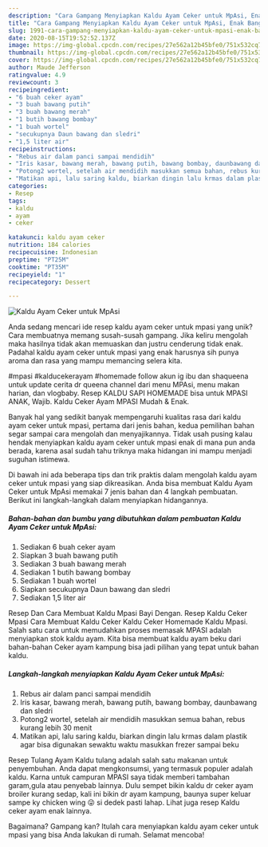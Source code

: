 ```yaml
---
description: "Cara Gampang Menyiapkan Kaldu Ayam Ceker untuk MpAsi, Enak Banget"
title: "Cara Gampang Menyiapkan Kaldu Ayam Ceker untuk MpAsi, Enak Banget"
slug: 1991-cara-gampang-menyiapkan-kaldu-ayam-ceker-untuk-mpasi-enak-banget
date: 2020-08-15T19:52:52.137Z
image: https://img-global.cpcdn.com/recipes/27e562a12b45bfe0/751x532cq70/kaldu-ayam-ceker-untuk-mpasi-foto-resep-utama.jpg
thumbnail: https://img-global.cpcdn.com/recipes/27e562a12b45bfe0/751x532cq70/kaldu-ayam-ceker-untuk-mpasi-foto-resep-utama.jpg
cover: https://img-global.cpcdn.com/recipes/27e562a12b45bfe0/751x532cq70/kaldu-ayam-ceker-untuk-mpasi-foto-resep-utama.jpg
author: Maude Jefferson
ratingvalue: 4.9
reviewcount: 3
recipeingredient:
- "6 buah ceker ayam"
- "3 buah bawang putih"
- "3 buah bawang merah"
- "1 butih bawang bombay"
- "1 buah wortel"
- "secukupnya Daun bawang dan sledri"
- "1,5 liter air"
recipeinstructions:
- "Rebus air dalam panci sampai mendidih"
- "Iris kasar, bawang merah, bawang putih, bawang bombay, daunbawang dan sledri"
- "Potong2 wortel, setelah air mendidih masukkan semua bahan, rebus kurang lebih 30 menit"
- "Matikan api, lalu saring kaldu, biarkan dingin lalu krmas dalam plastik agar bisa digunakan sewaktu waktu masukkan frezer sampai beku"
categories:
- Resep
tags:
- kaldu
- ayam
- ceker

katakunci: kaldu ayam ceker 
nutrition: 184 calories
recipecuisine: Indonesian
preptime: "PT25M"
cooktime: "PT35M"
recipeyield: "1"
recipecategory: Dessert

---
```



![Kaldu Ayam Ceker untuk MpAsi](https://img-global.cpcdn.com/recipes/27e562a12b45bfe0/751x532cq70/kaldu-ayam-ceker-untuk-mpasi-foto-resep-utama.jpg)

Anda sedang mencari ide resep kaldu ayam ceker untuk mpasi yang unik? Cara membuatnya memang susah-susah gampang. Jika keliru mengolah maka hasilnya tidak akan memuaskan dan justru cenderung tidak enak. Padahal kaldu ayam ceker untuk mpasi yang enak harusnya sih punya aroma dan rasa yang mampu memancing selera kita.

#mpasi #kalducekerayam #homemade follow akun ig ibu dan shaqueena untuk update cerita dr queena channel dari menu MPAsi, menu makan harian, dan vlogbaby. Resep KALDU SAPI HOMEMADE bisa untuk MPASI ANAK, Wajib. Kaldu Ceker Ayam MPASI Mudah &amp; Enak.

Banyak hal yang sedikit banyak mempengaruhi kualitas rasa dari kaldu ayam ceker untuk mpasi, pertama dari jenis bahan, kedua pemilihan bahan segar sampai cara mengolah dan menyajikannya. Tidak usah pusing kalau hendak menyiapkan kaldu ayam ceker untuk mpasi enak di mana pun anda berada, karena asal sudah tahu triknya maka hidangan ini mampu menjadi suguhan istimewa.


Di bawah ini ada beberapa tips dan trik praktis dalam mengolah kaldu ayam ceker untuk mpasi yang siap dikreasikan. Anda bisa membuat Kaldu Ayam Ceker untuk MpAsi memakai 7 jenis bahan dan 4 langkah pembuatan. Berikut ini langkah-langkah dalam menyiapkan hidangannya.

<!--inarticleads1-->

##### Bahan-bahan dan bumbu yang dibutuhkan dalam pembuatan Kaldu Ayam Ceker untuk MpAsi:

1. Sediakan 6 buah ceker ayam
1. Siapkan 3 buah bawang putih
1. Sediakan 3 buah bawang merah
1. Sediakan 1 butih bawang bombay
1. Sediakan 1 buah wortel
1. Siapkan secukupnya Daun bawang dan sledri
1. Sediakan 1,5 liter air


Resep Dan Cara Membuat Kaldu Mpasi Bayi Dengan. Resep Kaldu Ceker Mpasi Cara Membuat Kaldu Ceker Kaldu Ceker Homemade Kaldu Mpasi. Salah satu cara untuk memudahkan proses memasak MPASI adalah menyiapkan stok kaldu ayam. Kita bisa membuat kaldu ayam beku dari bahan-bahan Ceker ayam kampung bisa jadi pilihan yang tepat untuk bahan kaldu. 

<!--inarticleads2-->

##### Langkah-langkah menyiapkan Kaldu Ayam Ceker untuk MpAsi:

1. Rebus air dalam panci sampai mendidih
1. Iris kasar, bawang merah, bawang putih, bawang bombay, daunbawang dan sledri
1. Potong2 wortel, setelah air mendidih masukkan semua bahan, rebus kurang lebih 30 menit
1. Matikan api, lalu saring kaldu, biarkan dingin lalu krmas dalam plastik agar bisa digunakan sewaktu waktu masukkan frezer sampai beku


Resep Tulang Ayam Kaldu tulang adalah salah satu makanan untuk penyembuhan. Anda dapat mengkonsumsi, yang termasuk populer adalah kaldu. Karna untuk campuran MPASI saya tidak memberi tambahan garam,gula atau penyebab lainnya. Dulu sempet bikin kaldu dr ceker ayam broiler kurang sedap, kali ini bikin dr ayam kampung, baunya super keluar sampe ky chicken wing 😜 si dedek pasti lahap. Lihat juga resep Kaldu ceker ayam enak lainnya. 

Bagaimana? Gampang kan? Itulah cara menyiapkan kaldu ayam ceker untuk mpasi yang bisa Anda lakukan di rumah. Selamat mencoba!
